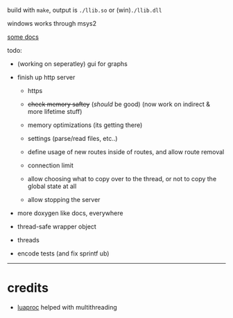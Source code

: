build with `make`, output is `./llib.so` or (win)`./llib.dll`

windows works through msys2

[some docs](docs/)

todo:

* (working on seperatley) gui for graphs

* finish up http server

    * https

    * ~~check memory saftey~~ (*should* be good) (now work on indirect & more lifetime stuff)

    * memory optimizations (its getting there)

    * settings (parse/read files, etc..)

    * define usage of new routes inside of routes, and allow route removal

    * connection limit

    * allow choosing what to copy over to the thread, or not to copy the global state at all

    * allow stopping the server

* more doxygen like docs, everywhere

* thread-safe wrapper object

* threads

* encode tests (and fix sprintf ub)

----

# credits

* [luaproc](https://github.com/askyrme/luaproc) helped with multithreading

